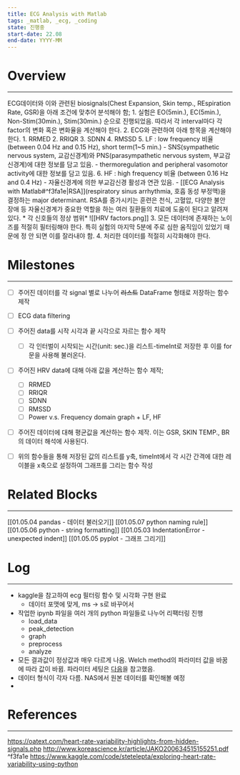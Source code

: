 ```yaml
---
title: ECG Analysis with Matlab
tags: _matlab, _ecg, _coding
state: 진행중
start-date: 22.08
end-date: YYYY-MM
---
```

# Overview
---
ECG데이터와 이와 관련된 biosignals(Chest Expansion, Skin temp., REspiration Rate, GSR)을 아래 조건에 맞추어 분석해야 함;
	1. 실험은 EO(5min.), EC(5min.), Non-Stim(30min.), Stim(30min.) 순으로 진행되었음. 따라서 각 interval마다 각 factor의 변화 혹은 변화율을 계산해야 한다.
	2. ECG와 관련하여 아래 항목을 계산해야 한다.
		1. RRMED
		2. RRIQR
		3. SDNN
		4. RMSSD
		5. LF : low frequency 비율 (between 0.04 Hz and 0.15 Hz), short term(1~5 min.)
			- SNS(sympathetic nervous system, 교감신경계)와 PNS(parasympathetic nervous system, 부교감신경계)에 대한 정보를 담고 있음.
			- thermoregulation and peripheral vasomotor activity에 대한 정보를 담고 있음.
		6. HF : high frequency 비율 (between 0.16 Hz and 0.4 Hz)
			- 자율신경계에 의한 부교감신경 활성과 연관 있음.
			- [[ECG Analysis with Matlab#^f3fa1e|RSA]](respiratory sinus arrhythmia, 호흡 동성 부정맥)을 결정하는 major determinant. RSA를 증가시키는 훈련은 천식, 고혈압, 다양한 불안 장애 등 자율신경계가 중요한 역할을 하는 여러 질환들의 치료에 도움이 된다고 알려져 있다.
		* 각 신호들의 정상 범위*
			![[HRV factors.png]]
	3. 모든 데이터에 존재하는 노이즈를 적절히 필터링해야 한다. 특히 실험의 마지막 5분에 주로 심한 움직임이 있었기 때문에 정 안 되면 이를 잘라내야 함.
	4. 처리한 데이터를 적절히 시각화해야 한다. 

# Milestones
---
- [ ] 주어진 데이터를 각 signal 별로 나누어 ~~리스트~~ DataFrame 형태로 저장하는 함수 제작
- [ ] ECG data filtering
- [ ] 주어진 data를 시작 시각과 끝 시각으로 자르는 함수 제작
	- [ ] 각 인터벌이 시작되는 시간(unit: sec.)을 리스트-timeInt로 저장한 후 이를 for문을 사용해 불러온다.
- [ ] 주어진 HRV data에 대해 아래 값을 계산하는 함수 제작;
	- [ ] RRMED
	- [ ] RRIQR
	- [ ] SDNN
	- [ ] RMSSD
	- [ ] Power v.s. Frequency domain graph + LF, HF
- [ ] 주어진 데이터에 대해 평균값을 계산하는 함수 제작. 이는 GSR, SKIN TEMP., BR의 데이터 해석에 사용된다.
- [ ] 위의 함수들을 통해 저장된 값의 리스트를 y축, timeInt에서 각 시간 간격에 대한 레이블을 x축으로 설정하여 그래프를 그리는 함수 작성


# Related Blocks
---
[[01.05.04 pandas - 데이터 불러오기]]
[[01.05.07 python naming rule]]
[[01.05.06 python - string formatting]]
[[01.05.03 IndentationError - unexpected indent]]
[[01.05.05 pyplot - 그래프 그리기]]

# Log
---
- kaggle을 참고하여 ecg 필터링 함수 및 시각화 구현 완료
	- 데이터 포맷에 맞게, ms -> s로 바꾸어서
- 작업한 ipynb 파일을 여러 개의 python 파일들로 나누어 리팩터링 진행
	- load_data
	- peak_detection
	- graph
	- preprocess
	- analyze
- 모든 결과값이 정상값과 매우 다르게 나옴. Welch method의 파라미터 값을 바꿈에 따라 값이 바뀜. 파라미터 세팅은 [다음](https://www.biopac.com/wp-content/uploads/app246.pdf)을 참고했음.
- 데이터 형식이 각자 다름. NAS에서 원본 데이터를 확인해볼 예정
- 
# References
---
https://oatext.com/heart-rate-variability-highlights-from-hidden-signals.php
http://www.koreascience.kr/article/JAKO200634515155251.pdf ^f3fa1e
https://www.kaggle.com/code/stetelepta/exploring-heart-rate-variability-using-python